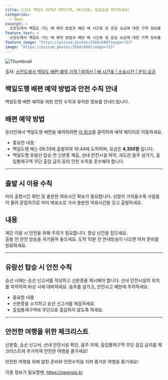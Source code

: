 ```yaml
---
title: 소안도 백일도 여객선 예약가격, 배시간표, 운임요금 확인하세요!
categories:
  - News
excerpt: >
  소안도에서 백일도 가는 배 예약 방법과 해당 배 시간표 및 운임 요금에 대한 가격 정보를 안내 드리겠습니다. 안전하고 재밋는 백일도행 여행을 위해 아래 정보 참고하시기 바랍니다. 백일도행 배편 예약하기 👈 클릭소안도에서 백일도행 배 시간표출발 시간도착 시간소요 시간선박명요금09:3310:441시간 11분섬사랑1호4,350원백일도행 배편 예약하기 👈 클릭소안도에서 백일도행 여객선 탑승 시 이용수칙소안도에서 백일도행 배를 이용하는 여객들을 위한 안전 수칙 및 유의사항 중요한 내용: 미리 출항시간 확인 및 충분한 여유시간 확보 필요소안도에서 백일도행 배 출항시간을 확인한다.선박이 출항할 시간이 가까울 수록 사람들이 몰려 혼잡하므로 미리 매표소로 가서 충분한 여유시간을 갖고 출발한다.배가 선착장에 도착하면 탑승..
feature_text: >
  소안도에서 백일도 가는 배 예약 방법과 해당 배 시간표 및 운임 요금에 대한 가격 정보를 안내 드리겠습니다. 안전하고 재밋는 백일도행 여행을 위해 아래 정보 참고하시기 바랍니다. 백일도행 배편 예약하기 👈 클릭소안도에서 백일도행 배 시간표출발 시간도착 시간소요 시간선박명요금09:3310:441시간 11분섬사랑1호4,350원백일도행 배편 예약하기 👈 클릭소안도에서 백일도행 여객선 탑승 시 이용수칙소안도에서 백일도행 배를 이용하는 여객들을 위한 안전 수칙 및 유의사항 중요한 내용: 미리 출항시간 확인 및 충분한 여유시간 확보 필요소안도에서 백일도행 배 출항시간을 확인한다.선박이 출항할 시간이 가까울 수록 사람들이 몰려 혼잡하므로 미리 매표소로 가서 충분한 여유시간을 갖고 출발한다.배가 선착장에 도착하면 탑승..
feature_image: "https://picsum.photos/2560/600?image=733"
image: "https://picsum.photos/2560/600?image=733"
---
```


![Thumbnail](https://img1.daumcdn.net/thumb/R800x0/?scode=mtistory2&fname=https%3A%2F%2Fblog.kakaocdn.net%2Fdn%2FzffoG%2FbtsHBsBufBg%2FKtEWS07rLJnsvuxKK8b7Lk%2Fimg.webp)

<p>출처: <a href="https://opensis.kr/entry/%EC%86%8C%EC%95%88%EB%8F%84%EC%97%90%EC%84%9C-%EB%B0%B1%EC%9D%BC%EB%8F%84-%EB%B0%B0%ED%8E%B8-%EC%98%88%EC%95%BD-%EA%B0%80%EA%B2%A9-%EC%97%AC%EA%B0%9D%EC%84%A0-%EB%B0%B0-%EC%8B%9C%EA%B0%84%ED%91%9C-%EC%86%8C%EC%9A%94%EC%8B%9C%EA%B0%84-%EC%9A%B4%EC%9E%84-%EC%9A%94%EA%B8%88" rel="dofollow">소안도에서 백일도 배편 예약 가격 | 여객선 | 배 시간표 | 소요시간 | 운임 요금</a> </p>

## 백일도행 배편 예약 방법과 안전 수칙 안내

백일도행 배편 예약을 위한 안전 수칙과 유익한 정보를 안내드립니다.

## **배편 예약 방법**

온라인에서 백일도행 배편을 예약하려면 [이 링크](예약페이지링크)를 클릭하여 예약 페이지로 이동하세요.

  * 중요한 내용
  * 백일도행 배는 09:33에 출발하여 10:44에 도착하며, 요금은 **4,350원** 입니다.
  * 백일도행 유람선 탑승 전 신분증 제출, 선내 안전시설 파악, 과도한 음주 삼가기, 출입통제구역 무단 출입 금지 등의 안전 수칙을 준수해야 합니다.

* * *

## **출발 시 이용 수칙**

미리 출항시간 확인 및 충분한 여유시간 확보가 필요합니다. 선창이 가까울수록 사람들이 몰려 혼잡하므로 미리 매표소로 가서 충분한 여유시간을
갖고 출발하세요.

**내용**  
---  
계단 이용 시 안전을 위해 주의가 필요합니다. 항상 난간을 잡으세요.  
출발 전 안전 방송을 귀기울여 들으세요. 도착 10분 전 안내방송이 나오면 하차 준비를 완료하세요.  
  
* * *

## **유람선 탑승 시 안전 수칙**

승선 시에는 승선 신고서를 작성하고 신분증을 제시해야 합니다. 선내 안전시설의 위치를 파악하여 비상 시에 대비하세요. 음주를 삼가고,
안전사고 예방에 주의하세요.

  * 중요한 내용
  * 신분증을 소지하고 승선 신고서를 제출하세요.
  * 출입통제구역에 무단으로 출입하지 않도록 하세요.

* * *

## **안전한 여행을 위한 체크리스트**

신분증, 승선 신고서, 선내 안전시설 확인, 음주 자제, 출입통제구역 무단 출입 금지를 체크리스트에 추가하여 안전한 여행을 즐기세요!

안전한 여행을 위해 알찬 준비와 안전수칙을 지켜 즐거운 여행을 즐기세요!

 

각종 정보가 필요할땐, <a href="https://opensis.kr" rel="dofollow">https://opensis.kr</a>


